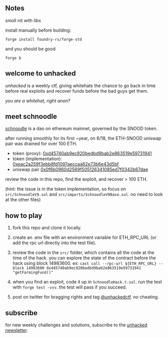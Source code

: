 ## Notes

smoll nit with libs

install manually before building:

`forge install foundry-rs/forge-std`

and you should be good

`forge b`

## welcome to unhacked

_unhacked_ is a weekly ctf, giving whitehats the chance to go back in time before real exploits and recover funds before the bad guys get them. 

_you are a whitehat, right anon?_

## meet schnoodle

[schnoodle](https://www.schnoodle.finance/) is a dao on ethereum mainnet, governed by the SNOOD token.

after running smoothly for its first ~year, on 6/18, the ETH-SNOOD uniswap pair was drained for over 100 ETH. 

- token (proxy): [0xd45740ab9ec920bedbd9bab2e863519e59731941](https://etherscan.io/token/0xd45740ab9ec920bedbd9bab2e863519e59731941)
- token (implementation): [0xeac2a259f3ebb8fd1097aeccaa62e73b6e43d5bf](https://etherscan.io/address/0xeac2a259f3ebb8fd1097aeccaa62e73b6e43d5bf)
- uniswap pair [0x0f6b0960d2569f505126341085ed7f0342b67dae](https://etherscan.io/address/0x0f6b0960d2569f505126341085ed7f0342b67dae)

review the code in this repo, find the exploit, and recover > 100 ETH. 

(hint: the issue is in the token implementation, so focus on `src/SchnoodleV9.sol` and `src/imports/SchnoodleV9Base.sol`. no need to look at the other files)

## how to play

1. fork this repo and clone it locally.

2. create an .env file with an environment variable for ETH_RPC_URL (or add the rpc url directly into the test file).

3. review the code in the `src/` folder, which contains all the code at the time of the hack. you can explore the state of the contract before the hack using block 14983600. ex: `cast call --rpc-url ${ETH_RPC_URL} --block 14983600 0xd45740ab9ec920bedbd9bab2e863519e59731941 "getFarmingFund()"`

4. when you find an exploit, code it up in `SchnoodleHack.t.sol`. run the test with `forge test -vvv`. the test will pass if you succeed.

5. post on twitter for bragging rights and tag [@unhackedctf](http://twitter.com/unhackedctf). no cheating.

## subscribe

for new weekly challenges and solutions, subscribe to the [unhacked newsletter](https://unhackedctf.substack.com/publish/post/69864558).